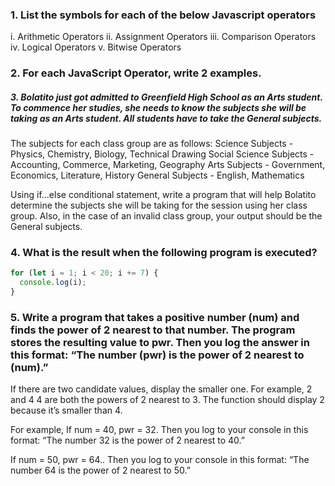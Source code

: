 ### 1. List the symbols for each of the below Javascript operators

i. Arithmetic Operators
ii. Assignment Operators
iii. Comparison Operators
iv. Logical Operators
v. Bitwise Operators

### 2. For each JavaScript Operator, write 2 examples.

##### 3. Bolatito just got admitted to Greenfield High School as an Arts student. To commence her studies, she needs to know the subjects she will be taking as an Arts student. All students have to take the General subjects.

The subjects for each class group are as follows:
Science Subjects - Physics, Chemistry, Biology, Technical Drawing
Social Science Subjects - Accounting, Commerce, Marketing, Geography
Arts Subjects - Government, Economics, Literature, History
General Subjects - English, Mathematics

Using if…else conditional statement, write a program that will help Bolatito determine the subjects she will be taking for the session using her class group. Also, in the case of an invalid class group, your output should be the General subjects.

### 4. What is the result when the following program is executed?

```javascript
for (let i = 1; i < 20; i += 7) {
  console.log(i);
}
```

### 5. Write a program that takes a positive number (num) and finds the power of 2 nearest to that number. The program stores the resulting value to pwr. Then you log the answer in this format: “The number (pwr) is the power of 2 nearest to (num).”

If there are two candidate values, display the smaller one. For example, 2 and 4 4 are both the powers of 2 nearest to 3. The function should display 2 because it’s smaller than 4.

For example,
If num = 40, pwr = 32. Then you log to your console in this format:
“The number 32 is the power of 2 nearest to 40.”

If num = 50, pwr = 64.. Then you log to your console in this format:
“The number 64 is the power of 2 nearest to 50.”
